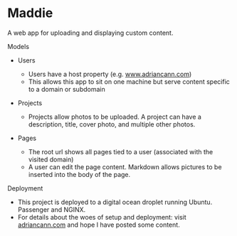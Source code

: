 # Maddie

A web app for uploading and displaying custom content.

Models

* Users
   - Users have a host property (e.g. www.adriancann.com)
   - This allows this app to sit on one machine but serve content specific to
     a domain or subdomain

* Projects
   - Projects allow photos to be uploaded. A project can have a description,
     title, cover photo, and multiple other photos.

* Pages
   - The root url shows all pages tied to a user (associated with the visited
     domain)
   - A user can edit the page content. Markdown allows pictures to be inserted
     into the body of the page.


Deployment

* This project is deployed to a digital ocean droplet running Ubuntu. Passenger
  and NGINX.
* For details about the woes of setup and deployment: visit <a
  href="http://www.adriancann.com">adriancann.com</a> and hope I have posted
  some content.



